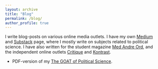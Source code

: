 ```yaml
---
layout: archive
title: "Blog"
permalink: /blog/
author_profile: true
---
```


I write blog-posts on various online media outlets. I have my own [Medium](https://medium.com/@marcsabatierhvidkjaer) and [Substack](https://marchvidkjaer.substack.com/?utm_source=substack&utm_medium=web&utm_campaign=substack_profile) page, where I mostly write on subjects related to political science. I have also written for the student magazine [Med Andre Ord](http://medandreord.dk/?s=marc+sabatier+hvidkj%C3%A6r), and the independent online outlets [Critique](https://aarsskriftet-critique.dk/?s=marc+sabatier+hvidkj%C3%A6r) and [Kontrast](https://kontrast.dk/).
* PDF-version of my [The GOAT of Political Science](/files/GOAT_of_Political_Science.pdf).
